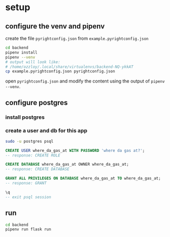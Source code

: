 # setup

## configure the venv and pipenv
create the file `pyrightconfig.json` from `example.pyrightconfig.json`
```bash
cd backend
pipenv install
pipenv --venv
# output will look like:
# /home/ozzloy/.local/share/virtualenvs/backend-NQ-ykkAT
cp example.pyrightconfig.json pyrightconfig.json
```

open `pyrightconfig.json` and modify the content using the output of
`pipenv --venv`.

## configure postgres

### install postgres

### create a user and db for this app

```bash
sudo -u postgres psql
```

```sql
CREATE USER where_da_gas_at WITH PASSWORD 'where da gas at?';
-- response: CREATE ROLE

CREATE DATABASE where_da_gas_at OWNER where_da_gas_at;
-- response: CREATE DATABASE

GRANT ALL PRIVILEGES ON DATABASE where_da_gas_at TO where_da_gas_at;
-- response: GRANT

\q
-- exit psql session
```

## run
```bash
cd backend
pipenv run flask run
```
